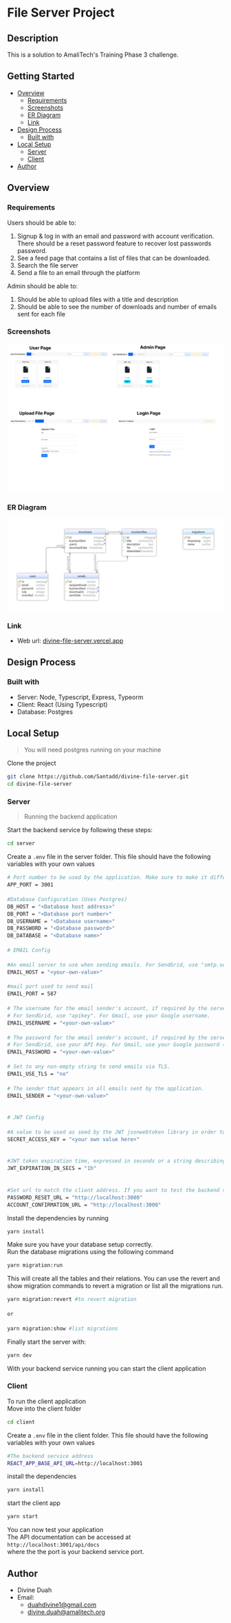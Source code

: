 # File Server Project

## Description

This is a solution to AmaliTech's Training Phase 3 challenge.

## Getting Started

- [Overview](#overview)
  - [Requirements](#requirements)
  - [Screenshots](#screenshots)
  - [ER Diagram](#er-diagram)
  - [Link](#link)
- [Design Process](#design-process)
  - [Built with](#built-with)
- [Local Setup](#local-setup)
  - [Server](#server)
  - [Client](#client)
- [Author](#author)

## Overview

### Requirements

Users should be able to:

1. Signup & log in with an email and password with account verification. There should be a reset password feature to recover lost passwords password.
2. See a feed page that contains a list of files that can be downloaded.
3. Search the file server
4. Send a file to an email through the platform

Admin should be able to:
1. Should be able to upload files with a title and description
2. Should be able to see the number of downloads and number of emails sent for each file 

### Screenshots

![](Screenshot.jpg)

### ER Diagram
![image](ERD.jpg)

### Link

- Web url: [divine-file-server.vercel.app](https://divine-file-server.vercel.app/)

## Design Process

### Built with

- Server: Node, Typescript, Express, Typeorm
- Client: React (Using Typescript)
- Database: Postgres

## Local Setup
>You will need postgres running on your machine 

Clone the project
```bash
git clone https://github.com/Santadd/divine-file-server.git
cd divine-file-server
```
### Server

>Running the backend application

Start the backend service by following these steps:
```bash
cd server
```
Create a  `.env` file in the server folder. This file should have the following variables with your own values

```bash
# Port number to be used by the application. Make sure to make it different from the client port
APP_PORT = 3001

#Database Configuration (Uses Postgres)
DB_HOST = "<Database host address>"
DB_PORT = "<Database port number>"
DB_USERNAME = "<Database username>"
DB_PASSWORD = "<Database password>"
DB_DATABASE = "<Database name>" 

# EMAIL Config

#An email server to use when sending emails. For SendGrid, use "smtp.sendgrid.net". For Gmail use "smtp.gmail.com".
EMAIL_HOST = "<your-own-value>" 

#mail port used to send mail
EMAIL_PORT = 587 

# The username for the email sender's account, if required by the server.
# For SendGrid, use "apikey". For Gmail, use your Google username.
EMAIL_USERNAME = "<your-own-value>" 

# The password for the email sender's account, if required by the server.
# For SendGrid, use your API Key. For Gmail, use your Google password (you will need to allow less secure apps in your Google account settings).
EMAIL_PASSWORD = "<your-own-value>" 

# Set to any non-empty string to send emails via TLS.
EMAIL_USE_TLS = "no" 

# The sender that appears in all emails sent by the application.
EMAIL_SENDER = "<your-own-value>" 


# JWT Config

#A value to be used as seed by the JWT jsonwebtoken library in order to sign the payload
SECRET_ACCESS_KEY = "<your own value here>"


#JWT token expiration time, expressed in seconds or a string describing a time span zeit/ms
JWT_EXPIRATION_IN_SECS = "1h"


#Set url to match the client address. If you want to test the backend service only change it to match the backend address
PASSWORD_RESET_URL = "http://localhost:3000"
ACCOUNT_CONFIRMATION_URL = "http://localhost:3000"
```
Install the dependencies by running

```bash
yarn install
```
Make sure you have your database setup correctly. <br />
Run the database migrations using the following command
```bash
yarn migration:run
```
This will create all the tables and their relations.
You can use the revert and show migration commands to revert a migration or list all the migrations run.
```bash
yarn migration:revert #to revert migration

or

yarn migration:show #list migrations 
```
Finally start the server with:
```bash
yarn dev
```
With your backend service running you can start the client application

### Client
To run the client application
<br />
Move into the client folder 
```bash
cd client
```
Create a  `.env` file in the client folder. This file should have the following variables with your own values
```bash
#The backend service address
REACT_APP_BASE_API_URL=http://localhost:3001
```

install the dependencies
```bash
yarn install
```
start the client app
```bash
yarn start
```
You can now test your application
<br />
The API documentation can be accessed at `http://localhost:3001/api/docs` 
<br />
where the the port is your backend service port.
<br />

## Author

- Divine Duah
- Email:
  - duahdivine1@gmail.com
  - divine.duah@amalitech.org
